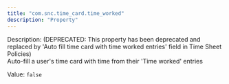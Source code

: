 ```yaml
---
title: "com.snc.time_card.time_worked"
description: "Property"
---
```


Description: (DEPRECATED: This property has been deprecated and replaced by 'Auto fill time card with time worked entries' field in Time Sheet Policies) </br>
Auto-fill a user's time card with time from their 'Time worked' entries

Value: `false`
